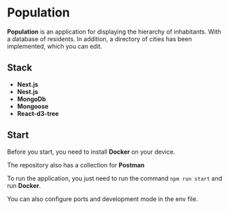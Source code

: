 # Population

**Population** is an application for displaying the hierarchy of inhabitants. With a database of residents. In addition, a directory of cities has been implemented, which you can edit.

## Stack

- **Next.js**
- **Nest.js**
- **MongoDb**
- **Mongoose**
- **React-d3-tree**

## Start

Before you start, you need to install **Docker** on your device.

The repository also has a collection for **Postman**

To run the application, you just need to run the command `npm run start` and run **Docker**.

You can also configure ports and development mode in the env file.
